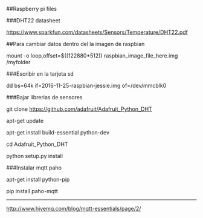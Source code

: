 ##Raspberry pi files

###DHT22 datasheet

https://www.sparkfun.com/datasheets/Sensors/Temperature/DHT22.pdf


##Para cambiar datos dentro del la imagen de raspbian

mount -o loop,offset=$((122880*512)) raspbian_image_file_here.img /myfolder


###Escribir en la tarjeta sd

dd bs=64k if=2016-11-25-raspbian-jessie.img of=/dev/mmcblk0


###Bajar librerias de sensores

git clone https://github.com/adafruit/Adafruit_Python_DHT

apt-get update

apt-get install build-essential python-dev

cd Adafruit_Python_DHT

python setup.py install

###Instalar mqtt paho

apt-get install python-pip

pip install paho-mqtt



------------------

http://www.hivemq.com/blog/mqtt-essentials/page/2/




